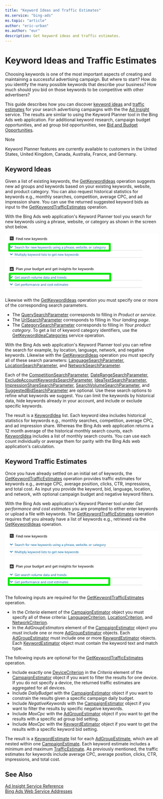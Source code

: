 ```yaml
---
title: "Keyword Ideas and Traffic Estimates"
ms.service: "bing-ads"
ms.topic: "article"
author: "eric-urban"
ms.author: "eur"
description: Get keyword ideas and traffic estimates.
---
```

# Keyword Ideas and Traffic Estimates
Choosing keywords is one of the most important aspects of creating and maintaining a successful advertising campaign. But where to start? How do you identify the many possible keywords that describe your business? How much should you bid on those keywords to be competitive with other advertisers?

This guide describes how you can discover [keyword ideas](#keywordideas) and [traffic estimates](#keywordtrafficestimates) for your search advertising campaigns with the the [Ad Insight](~/ad-insight-service/ad-insight-service-reference.md) service. The results are similar to using the Keyword Planner tool in the Bing Ads web application. For additional keyword research, campaign budget opportunities, and ad group bid opportunities, see [Bid and Budget Opportunities](/bingads/guides/budget-bid-opportunities.md). 

> [!NOTE]
> Keyword Planner features are currently available to customers in the United States, United Kingdom, Canada, Australia, France, and Germany.

## <a name="keywordideas"></a>Keyword Ideas
Given a list of existing keywords, the [GetKeywordIdeas](~/ad-insight-service/getkeywordideas.md) operation suggests new ad groups and keywords based on your existing keywords, website, and product category. You can also request historical statistics for keywords e.g., monthly searches, competition, average CPC, and ad impression share. You can use the returned suggested keyword bids as input to the [GetKeywordTrafficEstimates](~/ad-insight-service/getkeywordtrafficestimates.md) operation.

With the Bing Ads web application's Keyword Planner tool you search for new keywords using a phrase, website, or category as shown in the screen shot below.
 
![GetKeywordIdeas to Keyword Planner UI](/bingads/guides/media/getkeywordideas-keyword-planner-ui.png "GetKeywordIdeas to Keyword Planner UI")

Likewise with the [GetKeywordIdeas](~/ad-insight-service/getkeywordideas.md) operation you must specify one or more of the corresponding search parameters.
-  The [QuerySearchParameter](~/ad-insight-service/querysearchparameter.md) corresponds to filling in *Product or service*.
-  The [UrlSearchParameter](~/ad-insight-service/urlsearchparameter.md) corresponds to filling in *Your landing page*.
-  The [CategorySearchParameter](~/ad-insight-service/categorysearchparameter.md) corresponds to filling in *Your product category*. To get a list of keyword category identifiers, use the [GetKeywordIdeaCategories](~/ad-insight-service/getkeywordideacategories.md) service operation.

With the Bing Ads web application's Keyword Planner tool you can refine the search for example, by location, language, network, and negative keywords. Likewise with the [GetKeywordIdeas](~/ad-insight-service/getkeywordideas.md) operation you must specify all of these search parameters: [LanguageSearchParameter](~/ad-insight-service/languagesearchparameter.md), [LocationSearchParameter](~/ad-insight-service/locationsearchparameter.md), and [NetworkSearchParameter](~/ad-insight-service/networksearchparameter.md). 

Each of the [CompetitionSearchParameter](~/ad-insight-service/competitionsearchparameter.md), [DateRangeSearchParameter](~/ad-insight-service/daterangesearchparameter.md), [ExcludeAccountKeywordsSearchParameter](~/ad-insight-service/excludeaccountkeywordssearchparameter.md), [IdeaTextSearchParameter](~/ad-insight-service/ideatextsearchparameter.md), [ImpressionShareSearchParameter](~/ad-insight-service/impressionsharesearchparameter.md), [SearchVolumeSearchParameter](~/ad-insight-service/searchvolumesearchparameter.md), and [SuggestedBidSearchParameter](~/ad-insight-service/suggestedbidsearchparameter.md) are optional. Use these search options to refine what keywords we suggest. You can limit the keywords by historical data, hide keywords already in your account, and include or exclude specific keywords.

The result is a [KeywordIdea](~/ad-insight-service/keywordidea.md) list. Each keyword idea includes historical statistics for keywords e.g., monthly searches, competition, average CPC, and ad impression share. Whereas the Bing Ads web application returns a 12 month average of the historical monthly search counts, each [KeywordIdea](~/ad-insight-service/keywordidea.md) includes a list of monthly search counts. You can use each count individually or average them for parity with the Bing Ads web application's calculation.

## <a name="keywordtrafficestimates"></a>Keyword Traffic Estimates
Once you have already settled on an initial set of keywords, the [GetKeywordTrafficEstimates](~/ad-insight-service/getkeywordtrafficestimates.md) operation provides traffic estimates for keywords e.g., average CPC, average position, clicks, CTR, impressions, and total cost. As input you provide the keyword, bid, language, location, and network, with optional campaign budget and negative keyword filters.

With the Bing Ads web application's Keyword Planner tool under *Get performance and cost estimates* you are prompted to either enter keywords or upload a file with keywords. The [GetKeywordTrafficEstimates](~/ad-insight-service/getkeywordtrafficestimates.md) operation requires that you already have a list of keywords e.g., retrieved via the [GetKeywordIdeas](~/ad-insight-service/getkeywordideas.md) operation. 

![GetKeywordTrafficEstimates to Keyword Planner UI](/bingads/guides/media/getkeywordtrafficestimates-keyword-planner-ui.png "GetKeywordTrafficEstimates to Keyword Planner UI")

The following inputs are required for the [GetKeywordTrafficEstimates](~/ad-insight-service/getkeywordtrafficestimates.md) operation.
-  In the *Criteria* element of the [CampaignEstimator](~/ad-insight-service/campaignestimator.md) object you must specify all of these criteria: [LanguageCriterion](~/ad-insight-service/languagecriterion.md), [LocationCriterion](~/ad-insight-service/locationcriterion.md), and [NetworkCriterion](~/ad-insight-service/networkcriterion.md).
- In the *AdGroupEstimators* element of the [CampaignEstimator](~/ad-insight-service/campaignestimator.md) object you must include one or more [AdGroupEstimator](~/ad-insight-service/adgroupestimator.md) objects. Each [AdGroupEstimator](~/ad-insight-service/adgroupestimator.md) must include one or more [KeywordEstimator](~/ad-insight-service/keywordestimator.md) objects. Each [KeywordEstimator](~/ad-insight-service/keywordestimator.md) object must contain the keyword text and match type.

The following inputs are optional for the [GetKeywordTrafficEstimates](~/ad-insight-service/getkeywordtrafficestimates.md) operation.
- Include exactly one [DeviceCriterion](~/ad-insight-service/devicecriterion.md) in the *Criteria* element of the [CampaignEstimator](~/ad-insight-service/campaignestimator.md) object if you want to filter the results for one device. If you do not specify a device, the returned traffic estimates are aggregated for all devices.
- Include *DailyBudget* with the [CampaignEstimator](~/ad-insight-service/campaignestimator.md) object if you want to constrain the results given a specific campaign daily budget.
- Include *NegativeKeywords* with the [CampaignEstimator](~/ad-insight-service/campaignestimator.md) object if you want to filter the results by specific negative keywords.
- Include *MaxCpc* with the [AdGroupEstimator](~/ad-insight-service/adgroupestimator.md) object if you want to get the results with a specific ad group bid setting.
- Include *MaxCpc* with the [KeywordEstimator](~/ad-insight-service/keywordestimator.md) object if you want to get the results with a specific keyword bid setting.

The result is a [KeywordEstimate](~/ad-insight-service/keywordestimate.md) list for each [AdGroupEstimate](~/ad-insight-service/adgroupestimate.md), which are all nested within one [CampaignEstimate](~/ad-insight-service/campaignestimate.md). Each keyword estimate includes a minimum and maximum [TrafficEstimate](~/ad-insight-service/trafficestimate.md). As previously mentioned, the traffic estimates for keywords include average CPC, average position, clicks, CTR, impressions, and total cost.

## See Also
[Ad Insight Service Reference](~/ad-insight-service/ad-insight-service-reference.md)  
[Bing Ads Web Service Addresses](/bingads/guides/web-service-addresses.md)  
